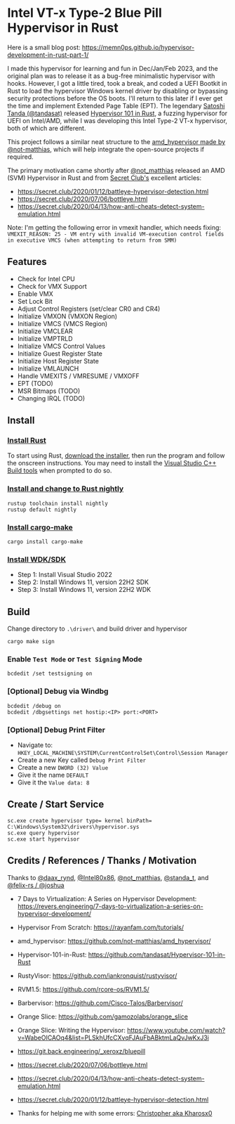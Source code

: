 # Intel VT-x Type-2 Blue Pill Hypervisor in Rust

Here is a small blog post: https://memn0ps.github.io/hypervisor-development-in-rust-part-1/

I made this hypervisor for learning and fun in Dec/Jan/Feb 2023, and the original plan was to release it as a bug-free minimalistic hypervisor with hooks. However, I got a little tired, took a break, and coded a UEFI Bootkit in Rust to load the hypervisor Windows kernel driver by disabling or bypassing security protections before the OS boots. I'll return to this later if I ever get the time and implement Extended Page Table (EPT). The legendary [Satoshi Tanda (@tandasat)](https://github.com/tandasat) released [Hypervisor 101 in Rust](https://github.com/tandasat/Hypervisor-101-in-Rust), a fuzzing hypervisor for UEFI on Intel/AMD, while I was developing this Intel Type-2 VT-x hypervisor, both of which are different.

This project follows a similar neat structure to the [amd_hypervisor made by @not-matthias](https://github.com/not-matthias/amd_hypervisor), which will help integrate the open-source projects if required.

The primary motivation came shortly after [@not_matthias](https://github.com/not-matthias/amd_hypervisor) released an AMD (SVM) Hypervisor in Rust and from [Secret Club's](https://twitter.com/the_secret_club) excellent articles:

* https://secret.club/2020/01/12/battleye-hypervisor-detection.html 
* https://secret.club/2020/07/06/bottleye.html 
* https://secret.club/2020/04/13/how-anti-cheats-detect-system-emulation.html

Note: I'm getting the following error in vmexit handler, which needs fixing: `VMEXIT_REASON: 25 - VM entry with invalid VM-execution control fields in executive VMCS (when attempting to return from SMM)`

## Features

* Check for Intel CPU
* Check for VMX Support
* Enable VMX
* Set Lock Bit
* Adjust Control Registers (set/clear CR0 and CR4)
* Initialize VMXON (VMXON Region)
* Initialize VMCS (VMCS Region)
* Initialize VMCLEAR
* Initialize VMPTRLD
* Initialize VMCS Control Values
* Initialize Guest Register State
* Initialize Host Register State
* Initialize VMLAUNCH
* Handle VMEXITS / VMRESUME / VMXOFF
* EPT (TODO)
* MSR Bitmaps (TODO)
* Changing IRQL (TODO)

## Install

### [Install Rust](https://www.rust-lang.org/tools/install)

To start using Rust, [download the installer](https://www.rust-lang.org/tools/install), then run the program and follow the onscreen instructions. You may need to install the [Visual Studio C++ Build tools](https://visualstudio.microsoft.com/visual-cpp-build-tools/) when prompted to do so.


### [Install and change to Rust nightly](https://rust-lang.github.io/rustup/concepts/channels.html)

```
rustup toolchain install nightly
rustup default nightly
```

### [Install cargo-make](https://github.com/sagiegurari/cargo-make)

```
cargo install cargo-make
```

### [Install WDK/SDK](https://docs.microsoft.com/en-us/windows-hardware/drivers/download-the-wdk)

* Step 1: Install Visual Studio 2022
* Step 2: Install Windows 11, version 22H2 SDK
* Step 3: Install Windows 11, version 22H2 WDK

## Build

Change directory to `.\driver\` and build driver and hypervisor

```
cargo make sign
```

### Enable `Test Mode` or `Test Signing` Mode 

```
bcdedit /set testsigning on
```

### [Optional] Debug via Windbg

```
bcdedit /debug on
bcdedit /dbgsettings net hostip:<IP> port:<PORT>
```

### [Optional] Debug Print Filter

* Navigate to: `HKEY_LOCAL_MACHINE\SYSTEM\CurrentControlSet\Control\Session Manager`
* Create a new Key called `Debug Print Filter`
* Create a new `DWORD (32) Value`
* Give it the name `DEFAULT`
* Give it the `Value data: 8`

## Create / Start Service

```
sc.exe create hypervisor type= kernel binPath= C:\Windows\System32\drivers\hypervisor.sys
sc.exe query hypervisor
sc.exe start hypervisor
```

## Credits / References / Thanks / Motivation

Thanks to [@daax_rynd](https://twitter.com/daax_rynd), [@Intel80x86](https://twitter.com/Intel80x86), [@not_matthias](https://twitter.com/not_matthias), [@standa_t](https://twitter.com/standa_t), and [@felix-rs / @joshuа](https://github.com/felix-rs)

* 7 Days to Virtualization: A Series on Hypervisor Development: https://revers.engineering/7-days-to-virtualization-a-series-on-hypervisor-development/

* Hypervisor From Scratch: https://rayanfam.com/tutorials/

* amd_hypervisor: https://github.com/not-matthias/amd_hypervisor/

* Hypervisor-101-in-Rust: https://github.com/tandasat/Hypervisor-101-in-Rust

* RustyVisor: https://github.com/iankronquist/rustyvisor/

* RVM1.5: https://github.com/rcore-os/RVM1.5/

* Barbervisor: https://github.com/Cisco-Talos/Barbervisor/

* Orange Slice: https://github.com/gamozolabs/orange_slice

* Orange Slice: Writing the Hypervisor: https://www.youtube.com/watch?v=WabeOICAOq4&list=PLSkhUfcCXvqFJAuFbABktmLaQvJwKxJ3i

* https://git.back.engineering/_xeroxz/bluepill

* https://secret.club/2020/07/06/bottleye.html

* https://secret.club/2020/04/13/how-anti-cheats-detect-system-emulation.html

* https://secret.club/2020/01/12/battleye-hypervisor-detection.html

* Thanks for helping me with some errors: [Christopher aka Kharosx0](https://twitter.com/Kharosx0)
